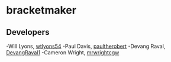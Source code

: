 # bracketmaker

## Developers
-Will Lyons, [wtlyons54](https://github.com/wtlyons54)
-Paul Davis, [paultherobert](https://github.com/paultherobert)
-Devang Raval, [DevangRaval1](https://github.com/DevangRaval1)
-Cameron Wright, [mrwrightcgw](https://github.com/mrwrightcgw)
